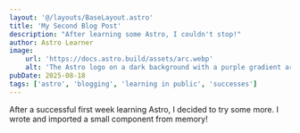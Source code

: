 ```yaml
---
layout: '@/layouts/BaseLayout.astro'
title: 'My Second Blog Post'
description: "After learning some Astro, I couldn't stop!"
author: Astro Learner
image:
    url: 'https://docs.astro.build/assets/arc.webp'
    alt: 'The Astro logo on a dark background with a purple gradient arc.'
pubDate: 2025-08-18
tags: ['astro', 'blogging', 'learning in public', 'successes']
---
```


After a successful first week learning Astro, I decided to try some more. I wrote and imported a small component from
memory!
